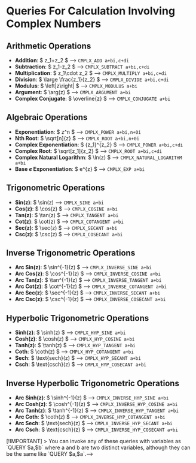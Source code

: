 # Queries For Calculation Involving Complex Numbers
## Arithmetic Operations
- **Addition**: $ z_1+z_2 $ --> `CMPLX_ADD a+bi,c+di`
- **Subtraction**: $ z_1-z_2 $ --> `CMPLX_SUBTRACT a+bi,c+di`
- **Multiplication**: $ z_1\cdot z_2 $ --> `CMPLX_MULTIPLY a+bi,c+di`
- **Division**: $ \large \frac{z_1}{z_2} $ --> `CMPLX_DIVIDE a+bi,c+di`
- **Modulus**: $ \left|z\right| $ --> `CMPLX_MODULUS a+bi`
- **Argument**: $ \arg(z) $ --> `CMPLX_ARGUMENT a+bi`
- **Complex Conjugate**: $ \overline{z} $ --> `CMPLX_CONJUGATE a+bi`
## Algebraic Operations
- **Exponentiation**: $ z^n $ --> `CMPLX_POWER a+bi,n+0i`
- **Nth Root**: $ \sqrt[n]{z} $ --> `CMPLX_ROOT a+bi,n+0i`
- **Complex Exponentiation**: $ {z_1}^{z_2} $ --> `CMPLX_POWER a+bi,c+di`
- **Complex Root**: $ \sqrt[z_1]{z_2} $ --> `CMPLX_ROOT a+bi,c+di`
- **Complex Natural Logarithm**: $ \ln(z) $ --> `CMPLX_NATURAL_LOGARITHM a+bi`
- **Base $e$ Exponentiation**: $ e^{z} $ --> `CMPLX_EXP a+bi`
## Trigonometric Operations
-  **Sin(z)**: $ \sin(z) --> `CMPLX_SINE a+bi`
-  **Cos(z)**: $ \cos(z) $ --> `CMPLX_COSINE a+bi`
-  **Tan(z)**: $ \tan(z) $ --> `CMPLX_TANGENT a+bi`
- **Cot(z)**: $ \cot(z) $ --> `CMPLX_COTANGENT a+bi`
- **Sec(z)**: $ \sec(z) $ --> `CMPLX_SECANT a+bi`
- **Csc(z)**: $ \csc(z) $ --> `CMPLX_COSECANT a+bi`
## Inverse Trigonometric Operations
-  **Arc Sin(z)**: $ \sin^{-1}(z) $ --> `CMPLX_INVERSE_SINE a+bi`
-  **Arc Cos(z)**: $ \cos^{-1}(z) $ --> `CMPLX_INVERSE_COSINE a+bi`
-  **Arc Tan(z)**: $ \tan^{-1}(z) $ --> `CMPLX_INVERSE_TANGENT a+bi`
- **Arc Cot(z)**: $ \cot^{-1}(z) $ --> `CMPLX_INVERSE_COTANGENT a+bi`
- **Arc Sec(z)**: $ \sec^{-1}(z) $ --> `CMPLX_INVERSE_SECANT a+bi`
- **Arc Csc(z)**: $ \csc^{-1}(z) $ --> `CMPLX_INVERSE_COSECANT a+bi`
## Hyperbolic Trigonometric Operations
- **Sinh(z)**: $ \sinh(z) $  --> `CMPLX_HYP_SINE a+bi`
- **Cosh(z)**: $ \cosh(z) $ --> `CMPLX_HYP_COSINE a+bi`
- **Tanh(z)**: $ \tanh(z) $ --> `CMPLX_HYP_TANGENT a+bi`
- **Coth**: $ \coth(z) $ --> `CMPLX_HYP_COTANGENT a+bi`
- **Sech**: $ \text{sech}(z) $ --> `CMPLX_HYP_SECANT a+bi`
- **Csch**: $ \text{csch}(z) $ --> `CMPLX_HYP_COSECANT a+bi`
## Inverse Hyperbolic Trigonometric Operations
- **Arc Sinh(z)**: $ \sinh^{-1}(z) $ --> `CMPLX_INVERSE_HYP_SINE a+bi`
- **Arc Cosh(z)**: $ \cosh^{-1}(z) $ --> `CMPLX_INVERSE_HYP_COSINE a+bi`
- **Arc Tanh(z)**: $ \tanh^{-1}(z) $ --> `CMPLX_INVERSE_HYP_TANGENT a+bi`
- **Arc Coth**: $ \coth(z) $ --> `CMPLX_INVERSE_HYP_COTANGENT a+bi`
- **Arc Sech**: $ \text{sech}(z) $ --> `CMPLX_INVERSE_HYP_SECANT a+bi`
- **Arc Csch**: $ \text{csch}(z) $ --> `CMPLX_INVERSE_HYP_COSECANT a+bi`
<!--> [!IMPORTANT]
> You can invoke any of these queries with variables as `QUERY $a,$b` where a and b are two distinct variables, although they can be the same like `QUERY $a,$a`.-->